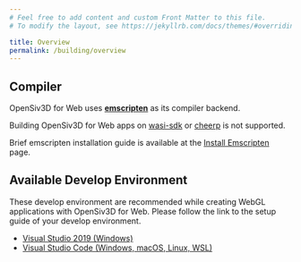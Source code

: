 ```yaml
---
# Feel free to add content and custom Front Matter to this file.
# To modify the layout, see https://jekyllrb.com/docs/themes/#overriding-theme-defaults

title: Overview
permalink: /building/overview
---
```


## Compiler

OpenSiv3D for Web uses [**emscripten**](https://emscripten.org) as its compiler backend.

Building OpenSiv3D for Web apps on [wasi-sdk](https://github.com/WebAssembly/wasi-sdk) or [cheerp](https://leaningtech.com/cheerp/) is not supported.

Brief emscripten installation guide is available at the [Install Emscripten](/building/get-emscripten) page.

## Available Develop Environment

These develop environment are recommended while creating WebGL applications with OpenSiv3D for Web.
Please follow the link to the setup guide of your develop environment.

- [Visual Studio 2019 (Windows)](/building/setup-visualstudio)
- [Visual Studio Code (Windows, macOS, Linux, WSL)](/building/setup-vscode)

